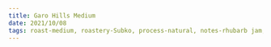 ```yaml
---
title: Garo Hills Medium
date: 2021/10/08
tags: roast-medium, roastery-Subko, process-natural, notes-rhubarb jam, notes-almond butter, notes-floral, rating-8
---
```

